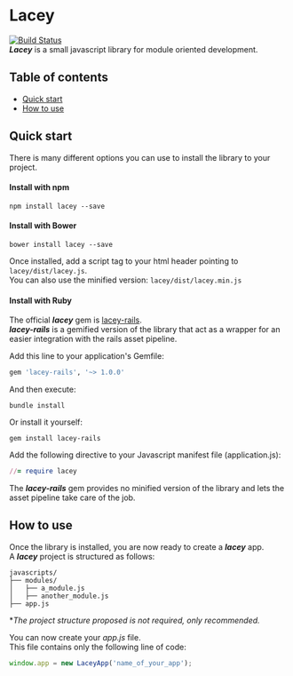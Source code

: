 # Lacey
[![Build Status](https://travis-ci.org/alexzicat/lacey.svg?branch=master)](https://travis-ci.org/alexzicat/lacey)  
***Lacey*** is a small javascript library for module oriented development.

## Table of contents
- [Quick start](#quick-start)
- [How to use](#how-to-use)

## Quick start
There is many different options you can use to install the library to your project.

#### Install with npm
```shell
npm install lacey --save
```
 
#### Install with Bower
```shell
bower install lacey --save
```

Once installed, add a script tag to your html header pointing to `lacey/dist/lacey.js`.  
You can also use the minified version: `lacey/dist/lacey.min.js`
  
#### Install with Ruby
The official ***lacey*** gem is [lacey-rails](https://github.com/alexzicat/lacey-rails).  
***lacey-rails*** is a gemified version of the library that act as a wrapper for an easier integration with the rails asset pipeline.

Add this line to your application's Gemfile:

```ruby
gem 'lacey-rails', '~> 1.0.0'
```

And then execute:
```shell
bundle install
````
    
Or install it yourself:
```shell
gem install lacey-rails
````

Add the following directive to your Javascript manifest file (application.js):
```ruby
//= require lacey
```
The ***lacey-rails*** gem provides no minified version of the library and lets the asset pipeline take care of the job.

## How to use
Once the library is installed, you are now ready to create a ***lacey*** app.  
A ***lacey*** project is structured as follows:
```
javascripts/
├── modules/
│   ├── a_module.js
│   ├── another_module.js
├── app.js
```
**The project structure proposed is not required, only recommended.*  

You can now create your *app.js* file.  
This file contains only the following line of code:
```javascript
window.app = new LaceyApp('name_of_your_app');
```
